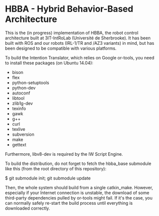 HBBA - Hybrid Behavior-Based Architecture
=========================================

This is the (in progress) implementation of HBBA, the robot control architecture
built at 3IT-IntRoLab (Université de Sherbrooke).
It has been built with ROS and our robots (IRL-1/TR and /AZ3 variants) in mind,
but has been designed to be compatible with various platforms.

To build the Intention Translator, which relies on Google or-tools, you need to
install these packages (on Ubuntu 14.04):

 - bison
 - flex
 - python-setuptools
 - python-dev
 - autoconf
 - libtool
 - zlib1g-dev
 - texinfo
 - gawk 
 - g++
 - curl
 - texlive
 - subversion
 - make
 - gettext

Furthermore, libv8-dev is required by the IW Script Engine.

To build the distribution, do not forget to fetch the hbba_base submodule like
this (from the root directory of this repository):

$ git submodule init; git submodule update

Then, the whole system should build from a single catkin_make.
However, especially if your Internet connection is unstable, the download of
some third-party dependencies pulled by or-tools might fail.
If it's the case, you can normally safely re-start the build process until
everything is downloaded correctly.

